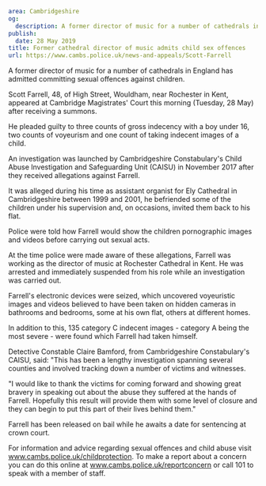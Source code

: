 ```yaml
area: Cambridgeshire
og:
  description: A former director of music for a number of cathedrals in England has admitted committing sexual offences against children.
publish:
  date: 28 May 2019
title: Former cathedral director of music admits child sex offences
url: https://www.cambs.police.uk/news-and-appeals/Scott-Farrell
```

A former director of music for a number of cathedrals in England has admitted committing sexual offences against children.

Scott Farrell, 48, of High Street, Wouldham, near Rochester in Kent, appeared at Cambridge Magistrates' Court this morning (Tuesday, 28 May) after receiving a summons.

He pleaded guilty to three counts of gross indecency with a boy under 16, two counts of voyeurism and one count of taking indecent images of a child.

An investigation was launched by Cambridgeshire Constabulary's Child Abuse Investigation and Safeguarding Unit (CAISU) in November 2017 after they received allegations against Farrell.

It was alleged during his time as assistant organist for Ely Cathedral in Cambridgeshire between 1999 and 2001, he befriended some of the children under his supervision and, on occasions, invited them back to his flat.

Police were told how Farrell would show the children pornographic images and videos before carrying out sexual acts.

At the time police were made aware of these allegations, Farrell was working as the director of music at Rochester Cathedral in Kent. He was arrested and immediately suspended from his role while an investigation was carried out.

Farrell's electronic devices were seized, which uncovered voyeuristic images and videos believed to have been taken on hidden cameras in bathrooms and bedrooms, some at his own flat, others at different homes.

In addition to this, 135 category C indecent images - category A being the most severe - were found which Farrell had taken himself.

Detective Constable Claire Bamford, from Cambridgeshire Constabulary's CAISU, said: "This has been a lengthy investigation spanning several counties and involved tracking down a number of victims and witnesses.

"I would like to thank the victims for coming forward and showing great bravery in speaking out about the abuse they suffered at the hands of Farrell. Hopefully this result will provide them with some level of closure and they can begin to put this part of their lives behind them."

Farrell has been released on bail while he awaits a date for sentencing at crown court.

For information and advice regarding sexual offences and child abuse visit www.cambs.police.uk/childprotection. To make a report about a concern you can do this online at www.cambs.police.uk/reportconcern or call 101 to speak with a member of staff.
